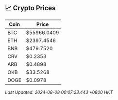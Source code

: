 ## 📈 Crypto Prices

| Coin | Price |
| ---- | ----- |
| BTC | $55966.0409 |
| ETH | $2397.4546 |
| BNB | $479.7520 |
| CRV | $0.2353 |
| ARB | $0.4898 |
| OKB | $33.5268 |
| DOGE | $0.0978 |

_Last Updated: 2024-08-08 00:07:23.443 +0800 HKT_